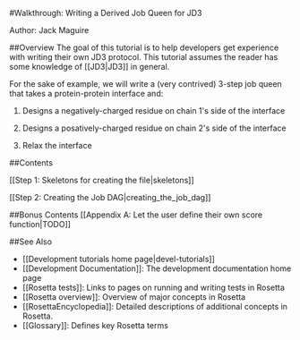 #Walkthrough: Writing a Derived Job Queen for JD3

Author: Jack Maguire

##Overview
The goal of this tutorial is to help developers get experience with writing their own JD3 protocol.
This tutorial assumes the reader has some knowledge of [[JD3|JD3]] in general.

For the sake of example, we will write a (very contrived) 3-step job queen that takes a protein-protein interface and:

1. Designs a negatively-charged residue on chain 1's side of the interface

2. Designs a posatively-charged residue on chain 2's side of the interface

3. Relax the interface


##Contents

[[Step 1: Skeletons for creating the file|skeletons]]

[[Step 2: Creating the Job DAG|creating_the_job_dag]]

##Bonus Contents
[[Appendix A: Let the user define their own score function|TODO]]

##See Also

* [[Development tutorials home page|devel-tutorials]]
* [[Development Documentation]]: The development documentation home page
* [[Rosetta tests]]: Links to pages on running and writing tests in Rosetta
* [[Rosetta overview]]: Overview of major concepts in Rosetta
* [[RosettaEncyclopedia]]: Detailed descriptions of additional concepts in Rosetta.
* [[Glossary]]: Defines key Rosetta terms
